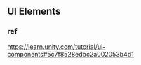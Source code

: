 ## UI Elements




### ref

https://learn.unity.com/tutorial/ui-components#5c7f8528edbc2a002053b4d1
